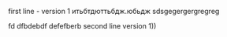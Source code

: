 ﻿first line - version 1
итьбтдюттьбдж.юбьдж
sdsgegergergregreg


fd dfbdebdf
defefberb
second line version 1))
